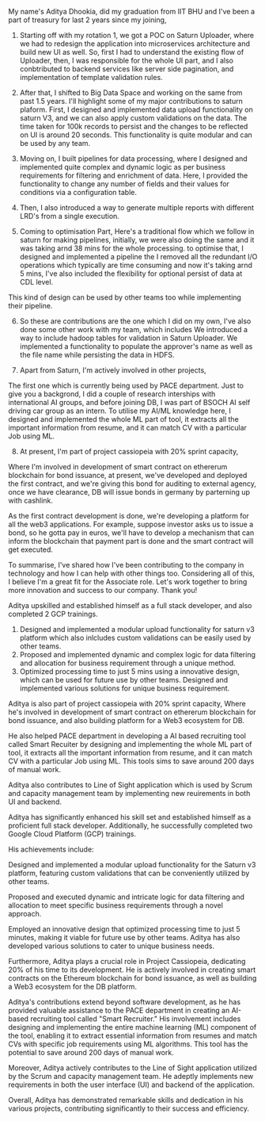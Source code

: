 

My name's Aditya Dhookia, did my graduation from IIT BHU and  I've been a part of treasury for last 2 years since my joining,

1. Starting off with my rotation 1, we got a POC on Saturn Uploader, where we had to redesign the application into microservices architecture
and build new UI as well. So, first I had to understand the existing flow of Uploader, then, I was responsible for the whole UI part, and I also conbtributed to backend services like server side pagination,
and implementation of template validation rules.

2. After that, I shifted to Big Data Space and working on the same from past 1.5 years.
I'll highlight some of my major contributions to saturn plaform.
First, I designed and implemented data upload functionality on saturn V3, and we can also apply custom validations on the data.
The time taken for 100k  records to persist and the changes to be reflected on UI is around 20 seconds. This functionality 
is quite modular and can be used by any team.

3. Moving on, I built pipelines for data processing, where I designed and implemented quite complex and dynamic logic as per business requirements
for filtering and enrichment of data. Here, I provided the functionality to change any number of fields and their values for conditions via a configuration
table.

4. Then, I also introduced a way to generate multiple reports with different LRD's from a single execution.


5. Coming to optimisation Part,
Here's a traditional flow which we follow in saturn for making pipelines, initially, we were also doing the same and 
it was taking arnd 38 mins for the whole processing.
to optimise that, I designed and implemented a pipeline the I removed all the redundant I/O operations which typically are time consuming
and now it's taking arnd 5 mins, I've also included the flexibility for optional persist of data at CDL level.

This kind of design can be used by other teams too while implementing their pipeline.



6. So these are contributions are the one which I did on my own, I've also done some other work with my team, which includes
We introduced a way to include hadoop tables for validation in Saturn Uploader.
We implemented a functionality to populate the approver's name as well as the file name while persisting the data in HDFS.



7. Apart from Saturn, I'm actively involved in other projects,

The first one which is currently being used by PACE department.
Just to give you a backgrond, I did a couple of research interships with international AI groups, 
and before joining DB, I was part of BSOCH AI self driving car group as an intern.
To utilise my AI/ML knowledge here, 
I designed and implemented the whole ML part of tool, it extracts all 
 the important information from resume, and it can match CV with a particular Job using ML.
 
 8. At present, I'm part of project cassiopeia with 20% sprint capacity,
 
 Where I'm involved in development of smart contract on ethererum blockchain for bond issuance, at present, we've developed and deployed the first contract, and we're giving this bond for auditing to external agency, once we have clearance, DB will issue bonds in germany by parterning up with cashlink.
 
 As the first contract development is done, we're developing a platform for all the web3 applications. For example, suppose investor asks us to issue a bond, 
 so he gotta pay in euros, we'll have to develop a mechanism that can inform the blockchain that payment part is done and the smart contract will get executed. 
 
 
 
 
To summarise, I've shared how I've been contributing to the company in technology and how I can help with other things too. Considering all of this, I believe I'm a great fit for the Associate role. Let's work together to bring more innovation and success to our company. Thank you!









Aditya upskilled and established himself as a full stack developer, and also completed 2 GCP trainings.

1. Designed and implemented a modular upload functionality for saturn v3 platform which 
also inlcludes custom validations can be easily used by other teams.
2. Proposed and implemented dynamic and complex logic for
data filtering and allocation for business requirement through a unique method.
3. Optimized processing time to just 5 mins using a innovative design, which can be used for future use by other teams.
Designed and implemented various solutions for unique business requirement.


Aditya is also part of project cassiopeia with 20% sprint capacity, Where he's involved in development of smart contract on ethererum blockchain for bond issuance,
and also building platform for a Web3 ecosystem for DB.

He also helped PACE department in developing a AI based recruiting tool called Smart Recuiter by designing and implementing the whole ML part of tool, it extracts all 
 the important information from resume, and it can match CV with a particular Job using ML.
This tools sims to save around 200 days of manual work. 

Aditya also contributes to Line of Sight application which is used by Scrum and capacity management team by implementing new reuirements 
in both UI and backend.




Aditya has significantly enhanced his skill set and established himself as a proficient full stack developer. Additionally, he successfully completed two Google Cloud Platform (GCP) trainings.

His achievements include:

Designed and implemented a modular upload functionality for the Saturn v3 platform, featuring custom validations that can be conveniently utilized by other teams.

Proposed and executed dynamic and intricate logic for data filtering and allocation to meet specific business requirements through a novel approach.

Employed an innovative design that optimized processing time to just 5 minutes, making it viable for future use by other teams. Aditya has also developed various solutions to cater to unique business needs.

Furthermore, Aditya plays a crucial role in Project Cassiopeia, dedicating 20% of his time to its development. He is actively involved in creating smart contracts on the Ethereum blockchain for bond issuance, as well as building a Web3 ecosystem for the DB platform.

Aditya's contributions extend beyond software development, as he has provided valuable assistance to the PACE department in creating an AI-based recruiting tool called "Smart Recruiter." His involvement includes designing and implementing the entire machine learning (ML) component of the tool, enabling it to extract essential information from resumes and match CVs with specific job requirements using ML algorithms. This tool has the potential to save around 200 days of manual work.

Moreover, Aditya actively contributes to the Line of Sight application utilized by the Scrum and capacity management team. He adeptly implements new requirements in both the user interface (UI) and backend of the application.

Overall, Aditya has demonstrated remarkable skills and dedication in his various projects, contributing significantly to their success and efficiency.

